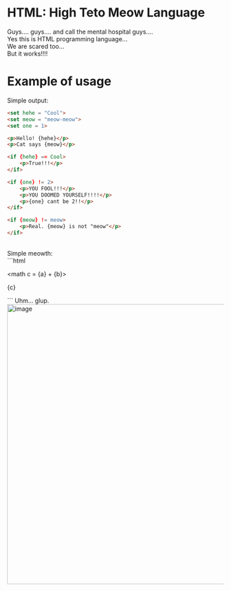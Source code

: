 # HTML: High Teto Meow Language
Guys.... guys.... and call the mental hospital guys....</br>
Yes this is HTML programming language...</br>
We are scared too...</br>
But it works!!!!

# Example of usage
Simple output:</br>
```html
<set hehe = "Cool">
<set meow = "meow-meow">
<set one = 1>

<p>Hello! {hehe}</p>
<p>Cat says {meow}</p>

<if {hehe} == Cool>
    <p>True!!!</p>
</if>

<if {one} != 2>
    <p>YOU FOOL!!!</p>
    <p>YOU DOOMED YOURSELF!!!!</p>
    <p>{one} cant be 2!!</p>
</if>

<if {meow} != meow>
    <p>Real. {meow} is not "meow"</p>
</if>
```
<br>
Simple meowth:<br>
```html
<set a = 4>
<set b = 2>

<math c = {a} + {b}>

<p>{c}</p>
```
Uhm... glup.</br>
<img width="680" height="652" alt="image" src="https://github.com/user-attachments/assets/abfa621c-63d5-4916-9117-e64161d6615b" />
